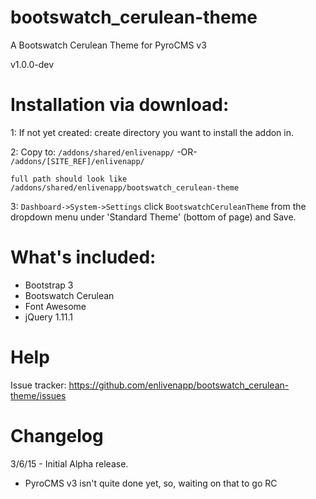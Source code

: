 # bootswatch_cerulean-theme
A Bootswatch Cerulean Theme for PyroCMS v3

v1.0.0-dev

# Installation via download:
1: If not yet created: create directory you want to install the addon in.

2: Copy to: `/addons/shared/enlivenapp/`  -OR-  `/addons/[SITE_REF]/enlivenapp/`  

    full path should look like
    /addons/shared/enlivenapp/bootswatch_cerulean-theme


3: `Dashboard->System->Settings` click `BootswatchCeruleanTheme` from the dropdown menu under 'Standard Theme' (bottom of page) and Save.

# What's included:
 - Bootstrap 3
 - Bootswatch Cerulean
 - Font Awesome
 - jQuery 1.11.1


# Help

Issue tracker:  https://github.com/enlivenapp/bootswatch_cerulean-theme/issues



# Changelog

3/6/15 - Initial Alpha release.  
 - PyroCMS v3 isn't quite done yet, so, waiting on that to go RC




